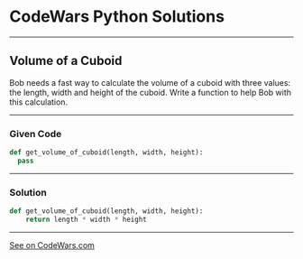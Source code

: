 # CodeWars Python Solutions

---

## Volume of a Cuboid


Bob needs a fast way to calculate the volume of a cuboid with three values: the length, width and height of the cuboid. Write a function to help Bob with this calculation.


---

### Given Code

```python
def get_volume_of_cuboid(length, width, height):
  pass

```
---

### Solution

```python
def get_volume_of_cuboid(length, width, height):
    return length * width * height

```

-------

[See on CodeWars.com](https://www.codewars.com/kata/58261acb22be6e2ed800003a/train/python)
